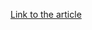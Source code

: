 [Link to the article](https://mcafee.com/blogs/other-blogs/mcafee-labs/hancitor-making-use-of-cookies-to-prevent-url-scraping)
